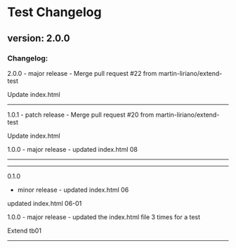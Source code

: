# Test Changelog

## version: 2.0.0



### Changelog:

2.0.0 - major release - Merge pull request #22 from martin-liriano/extend-test

Update index.html

---

1.0.1 - patch release - Merge pull request #20 from martin-liriano/extend-test

Update index.html

1.0.0 - major release - updated index.html 08

---

---
0.1.0
 - minor release - updated index.html 06

updated index.html 06-01

1.0.0 - major release - updated the index.html file 3 times for a test

Extend tb01

---

